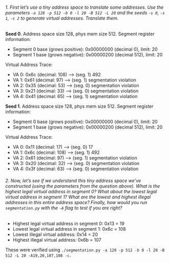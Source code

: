 ###### 1. First let’s use a tiny address space to translate some addresses. Use the parameters `-a 128 -p 512 -b 0 -l 20 -B 512 -L 20` and the seeds `-s 0`, `-s 1`, `-s 2` to generate virtual addresses. Translate them.

**Seed 0**. Address space size 128, phys mem size 512. Segment register information:
* Segment 0 base (grows positive): 0x00000000 (decimal 0), limit: 20
* Segment 1 base (grows negative): 0x00000200 (decimal 512), limit: 20

Virtual Address Trace:
* VA 0: 0x6c (decimal: 108) --> (seg. 1) 492
* VA 1: 0x61 (decimal: 97) --> (seg. 1) segmentation violation
* VA 2: 0x35 (decimal: 53) --> (seg. 0) segmentation violation
* VA 3: 0x21 (decimal: 33) --> (seg. 0) segmentation violation
* VA 4: 0x41 (decimal: 65) --> (seg. 1) segmentation violation

**Seed 1**. Address space size 128, phys mem size 512. Segment register information:
* Segment 0 base (grows positive): 0x00000000 (decimal 0), limit: 20
* Segment 1 base (grows negative): 0x00000200 (decimal 512), limit: 20

Virtual Address Trace:
* VA 0: 0x11 (decimal: 17) --> (seg. 0) 17
* VA 1: 0x6c (decimal: 108) --> (seg. 1) 492
* VA 2: 0x61 (decimal: 97) --> (seg. 1) segmentation violation
* VA 3: 0x20 (decimal: 32) --> (seg. 0) segmentation violation
* VA 4: 0x3f (decimal: 63) --> (seg. 0) segmentation violation


###### 2. Now, let’s see if we understand this tiny address space we’ve constructed (using the parameters from the question above). What is the highest legal virtual address in segment 0? What about the lowest legal virtual address in segment 1? What are the lowest and highest illegal addresses in this entire address space? Finally, how would you run `segmentation.py` with the `-A` flag to test if you are right?

* Highest legal virtual address in segment 0: 0x13 = 19
* Lowest legal virtual address in segment 1: 0x6c = 108
* Lowest illegal virtual address: 0x14 = 20
* Highest illegal virtual address: 0x6b = 107

These were verified using `./segmentation.py -a 128 -p 512 -b 0 -l 20 -B 512 -L 20 -A19,20,107,108 -c`.
